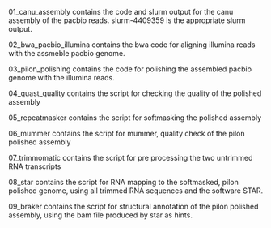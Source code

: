 01_canu_assembly contains the code and slurm output for the canu assembly of the pacbio reads. slurm-4409359 is the appropriate slurm output.

02_bwa_pacbio_illumina contains the bwa code for aligning illumina reads with the assmeble pacbio genome.

03_pilon_polishing contains the code for polishing the assembled pacbio genome with the illumina reads.

04_quast_quality contains the script for checking the quality of the polished assembly

05_repeatmasker contains the script for softmasking the polished assembly

06_mummer contains the script for mummer, quality check of the pilon polished assembly

07_trimmomatic contains the script for pre processing the two untrimmed RNA transcripts

08_star contains the script for RNA mapping to the softmasked, pilon polished genome, using all trimmed RNA sequences and the software STAR.

09_braker contains the script for structural annotation of the pilon polished assembly, using the bam file produced by star as hints.
